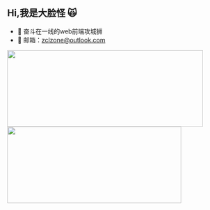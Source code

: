 ## Hi,我是大脸怪 🙀

- 🤔 奋斗在一线的web前端攻城狮
- 📧 邮箱：zclzone@outlook.com




<p>
  <img  width="450" align="center" height="176" src="https://github-readme-stats.vercel.app/api?username=zclzone&show_icons=true&&theme=radical&layout=compact"  />
  
  <img  width="400" align="center" height="176" src="https://github-readme-stats.vercel.app/api/top-langs/?username=js-banana&hide=handlebars&langs_count=8&layout=compact&exclude_repo=vuepress,vuepress-blog-io,vuepress-theme-vdoing,hexo,hexo-theme-next,images&bg_color=30,e96443,904e95&title_color=fff&text_color=fff"  />
</p>


